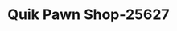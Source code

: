 ---
f_zip-code: 35007
f_state-code: AL
title: Quik Pawn Shop-25627
f_phone: 205-663-2910
f_city-only: Alabaster
f_address: Alabaster Alabaster
f_location-unique-id: '25627'
slug: quik-pawn-shop-25627
updated-on: '2024-05-30T13:46:58.046Z'
created-on: '2024-05-30T13:36:59.803Z'
published-on: '2024-05-30T13:54:32.469Z'
f_city-state: cms/city/alabaster-al.md
f_company: cms/company/quik-pawn-shop.md
f_state: cms/state/alabama.md
layout: '[payday-loan].html'
tags: payday-loan
---
